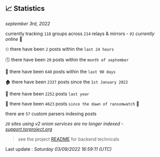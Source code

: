 
## 📈 Statistics
_september 3rd, 2022_

currently tracking `118` groups across `214` relays & mirrors - _`91` currently online_ 📡

⏲ there have been `2` posts within the `last 24 hours`

🕓 there have been `20` posts within the `month of september`

📅 there have been `640` posts within the `last 90 days`

🏚 there have been `2337` posts since the `1st January 2022`

🚀 there have been `2252` posts `last year`

🦕 there have been `4623` posts `since the dawn of ransomwatch` 🐣

there are `57` custom parsers indexing posts

_`20` sites using v2 onion services are no longer indexed - [support.torproject.org](https://support.torproject.org/onionservices/v2-deprecation/)_

> see the project [README](https://github.com/jmousqueton/ransomwatch#readme) for backend technicals



Last update : _Saturday 03/09/2022 16:59:11 (UTC)_

